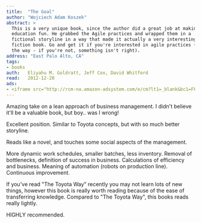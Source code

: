 ```yaml
---
title:	"The Goal"
author: "Wojciech Adam Koszek"
abstract: >
  This is a very unique book, since the author did a great job at making
  education fun. He grabbed the Agile practices and wrapped them in a
  fictional storyline in a way that made it actually a very interesting
  fiction book. Go and get it if you're interested in agile practices (by
  the way - if you're not, something isn't right).
address: "East Palo Alto, CA"
tags:
- books
auth:	Eliyahu M. Goldratt, Jeff Cox, David Whitford
read:	2012-12-20
ads:
- <iframe src="http://rcm-na.amazon-adsystem.com/e/cm?lt1=_blank&bc1=FFFFFF&IS2=1&npa=1&bg1=FFFFFF&fc1=000000&lc1=FF0000&t=wkoszek-20&o=1&p=8&l=as4&m=amazon&f=ifr&ref=ss_til&asins=0884271951" style="width:120px;height:240px;" scrolling="no" marginwidth="0" marginheight="0" frameborder="0"></iframe>
---
```


Amazing take on a lean approach of business management. I didn't believe
it'll be a valuable book, but boy.. was I wrong!

Excellent position. Similar to Toyota concepts, but with so much better
storyline.

Reads like a novel, and touches some social aspects of the management.

More dynamic work schedules, smaller batches, less inventory. Removal of
bottlenecks, definition of success in business. Calculations of efficiency
and business. Meaning of automation (robots on production line). Continuous
improvement.

If you've read "The Toyota Way" recently you may not learn lots of new
things, however this book is really worth reading because of the ease of
transferring knowledge. Compared to "The Toyota Way", this books reads
really lightly.

HIGHLY recommended.
